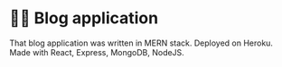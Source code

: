 # ✍🏼 Blog application
That blog application was written in MERN stack.
Deployed on Heroku.
Made with React, Express, MongoDB, NodeJS.
